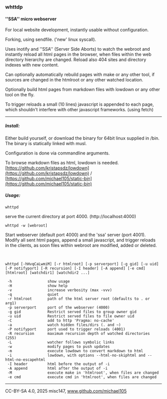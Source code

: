 
### whttdp

#### ''SSA'' micro webserver


For local website development, instantly usable without configuration.

Forking, using sendfile. ('new' linux syscall).


Uses inotify and ''SSA'' (Server Side Aborts) to watch the webroot and instantly reload all html pages in the browser,
when files within the web directory hierarchy are changed. 
Reload also 404 sites and directory indexes with new content.

Can optionally automatically rebuild pages with make or any other tool, 
if sources are changed in the htmlroot or any other watched location.

Optionally build html pages from markdown files with lowdown or any other tool on the fly.

To trigger reloads a small (10 lines) javascript is appended to each page,
which shouldn't interfere with other javascript frameworks. (using fetch)

-----

##### Install:

Either build yourself, or download the binary for 64bit linux supplied in
/bin. The binary is statically linked with musl.

Configuration is done via commandline arguments.

To browse markdown files as html, lowdown is needed.  
[https://github.com/kristapsdz/lowdown](https://github.com/kristapsdz/lowdown) / [https://github.com/michael105/static-bin](https://github.com/michael105/static-bin)


##### Usage:


   `whttpd`

serve the current directory at port 4000.
(http://localhost:4000)


`whttpd -w [webroot]`

Start webserver (default port 4000) and the 'ssa' server (port 4001).  
Modify all sent html pages, append a small javascript, and trigger reloads  
in the clients, as soon files within webroot are modified, added or
deleted.

<br>


```
whttpd [-hHvqCaLwmiM] [-r htmlroot] [-p serverport] [-g gid] [-u uid] [-P notifyport] [-R recursion] [-I header] [-A append] [-e cmd]  [htmlroot] [watchdir1] [watchdir2 ...]

 -h                show usage
 -H                show help
 -v                increase verbosity (max -vvv)
 -q                quiet
 -r htmlroot       path of the html server root (defaults to . or arg1)
 -p serverport     port of the webserver (4000)
 -g gid            Restrict served files to group owner gid
 -u uid            Restrict served files to file owner uid
 -C                add to http 'Pragma: no-cache'
 -a                watch hidden files/dirs (. and ~)
 -P notifyport     port used to trigger reloads (4001)
 -R recursion      maximum recursion depth of watched directories (255)
 -L                watcher follows symbolic links
 -w                modify pages to push updates
 -m                execute lowdown to convert markdown to html
 -i                lowdown, with options --html-no-skiphtml and --html-no-escapehtml
 -I header         html before the output of -i
 -A append         html after the output of -i
 -M                execute make in 'htmlroot', when files are changed
 -e cmd            execute cmd in 'htmlroot', when files are changed
 ```





-----


CC-BY-SA 4.0, 2025 misc147, www.github.com/michael105



























